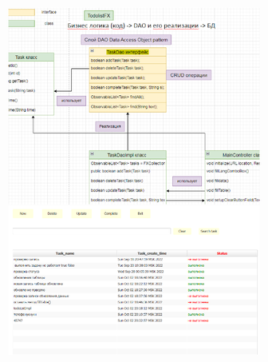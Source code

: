 ![](src/main/resources/screenshots/TodoListFX.png)
![](src/main/resources/screenshots/TodoListFX2.png)